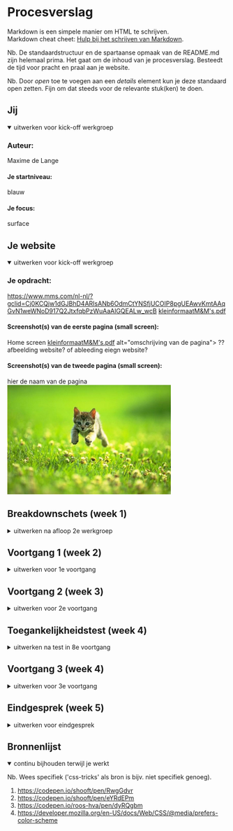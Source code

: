 # Procesverslag
Markdown is een simpele manier om HTML te schrijven.  
Markdown cheat cheet: [Hulp bij het schrijven van Markdown](https://github.com/adam-p/markdown-here/wiki/Markdown-Cheatsheet).

Nb. De standaardstructuur en de spartaanse opmaak van de README.md zijn helemaal prima. Het gaat om de inhoud van je procesverslag. Besteedt de tijd voor pracht en praal aan je website.

Nb. Door *open* toe te voegen aan een *details* element kun je deze standaard open zetten. Fijn om dat steeds voor de relevante stuk(ken) te doen.





## Jij

<details open>
<summary>uitwerken voor kick-off werkgroep</summary>

### Auteur:
Maxime de Lange

#### Je startniveau:
blauw

#### Je focus:
surface
 
</details>





## Je website

<details open>
<summary>uitwerken voor kick-off werkgroep</summary>

### Je opdracht:
https://www.mms.com/nl-nl/?gclid=Cj0KCQjw1dGJBhD4ARIsANb6OdmCtYNSfjUCOIP8pgUEAwvKmtAAqGvN1weWNoD917Q2JtxfqbPzWuAaAlGQEALw_wcB
[kleinformaatM&M's.pdf](https://github.com/xmaximmee/Blok-web-/files/7184960/kleinformaatM.M.s.pdf)


#### Screenshot(s) van de eerste pagina (small screen): 
Home screen
[kleinformaatM&M's.pdf](https://github.com/xmaximmee/Blok-web-/files/7184951/kleinformaatM.M.s.pdf)
alt="omschrijving van de pagina">
?? afbeelding website? of ableeding eiegn website?
#### Screenshot(s) van de tweede pagina (small screen):
hier de naam van de pagina  
<img src="images/dummy-plaatje.jpg" width="375px" alt="omschrijving van de pagina">
 
</details>





## Breakdownschets (week 1)

<details>
<summary>uitwerken na afloop 2e werkgroep</summary>

### de hele pagina: 
width="375px" a![breakdownschets1](https://user-images.githubusercontent.com/90137923/133769211-323c2848-a134-45a3-a1d5-d28446666308.jpg)
lt="breakdown van de hele pagina">

### dynamisch deel (bijv menu): 
width="375px" alt="breakdown van een dynamisch deel">
ik weet niet precies wat hier mee wordt bedoelt maar: ![Untitled](https://user-images.githubusercontent.com/90137923/133769316-44ece4ad-ba57-44f7-aafd-0b199b927bf0.jpg)

### wellicht nog een dynamisch deel (bijv filter): 
width="375px" alt="breakdown van nog een dynamisch deel">
![Untitled](https://user-images.githubusercontent.com/90137923/133769368-d3070091-18bc-4eda-962d-af0921695c95.jpg)

</details>





## Voortgang 1 (week 2)

<details>
<summary>uitwerken voor 1e voortgang</summary>

### Stand van zaken
Ik vind dit een erg moeilijk vak. ik merkte dat ik veel dingen van vorig jaar vergeten was en dat ik bij veel onderdelen van mijn code veel hulp nodig had. 
 
 Wat goed ging was de html en de content daar in plaatsen. Dit vond ik best leuk om te doen en ging ook wel goed omdat ik niet vaak vast liep.
 In tegenstelling tot de CSS liep ik wel vaak vast, als het om de styling zoals lettertype, borders, tekst grootte, color etc ging, ging het
 wel erg goed en dat vond ik ook erg leuk om te doen. Maar zodra het gaat over het positioneren/flexbox etc gaat het zeker niet zo goed. 
 ik raak in de war wanneer ik welke manier ik moet gebruiken als ik bijvoorbeeld moet centreren. 
 
 !!!! NOG TOEVOEGEN!!!!
 hier dit ging goed & dit was lastig (neem ook screenshots op van delen van je website en code)


### Agenda voor meeting
samen met je groepje opstellen

| Maxime         | student 2          | student 3    | student 4        |
| ---            | ---                | ---          | ---              |
| dit bespreken: | en dit             | en ik dit    | en dan ik dat    |
| Ik zou graag   | dit als er tijd is | nog een punt | dit wil ik zeker |
| centreren willen| ...                | ...          | ...              |
  bespreken

### Verslag van meeting
hier na afloop snel de uitkomsten van de meeting vastleggen

- Uit de meeting is gekomen dat ik goed opweg ben.
- ik moet dingen vragen wanneer ik het niet snap
- ik ben geholpen met het onderdeel 'maak het persoonlijk' van mijn website. ik heb geleerd te werken met counter en het positioneren van afbeeldingen

</details>





## Voortgang 2 (week 3)

<details>
<summary>uitwerken voor 2e voortgang</summary>

### Stand van zaken
deze week had ik heel erg gevoel dat ik even het overzicht kwijt was met mijn wesbite.
Ik was bezig met een onderdeel op mijn website en het lukte niet en mijn code voelde een beetje als een rotzooitje.
ik had hulp gevrgaad aan Rowin en sinds hij mij een beetje had geholpen ging het gevoel weg. 
In de offline les deze week heb ik goeie stappen gemaakt.

### Agenda voor meeting
samen met je groepje opstellen

| student 1     
 Het bouwen van 
 een header, icl hamburger menu en het positioneren van de elementen 
 
| student 2
 slideshow met automatische transitie
 
| student 3
vergtroten en verkleinen van images
 
|overige studenten
 dezelfde onderwerpen
 
### Verslag van meeting
hier na afloop snel de uitkomsten van de meeting vastleggen

- in deze meeting hebben we eigenlijk vooral de ruimte gekregen om vragen te stellen. Om mijn website pagina eigenlijk af te krijgen had ik vooral nog twee vraagjes.
- ik heb geleerd hoe ik werk met een img background en een img daar over heen.
- ik heb nog een keer herhaald hoe ik een beetje met de flexbox werk. ik heb herhaald hoe je dingen naast elkaar zet. 

</details>





## Toegankelijkheidstest (week 4)

<details>
<summary>uitwerken na test in 8e voortgang</summary>

### Bevindingen
Lijst met je bevindingen die in de test naar voren kwamen:
 - voice over vind engels moeilijk
 - submit button met >, wordt uitgesproken als > niet als 'submit button'

#### VOICE INTERFACE
Header gaat goed, alt tekst klopt en het is duidelijk.

De voice over vind Nederlands moeilijk, dit wordt voorgelezen met een engels accent en als die het woord niet kent wordt de worden in het engels uitgesproken gespeld.
Ondanks de tekst op de website onduidelijk wordt uitgesproken klopt de tekst wel en maakt de tekst duidelijk wat je ziet.

De submit button bij het e-mailadres invoer veld wordt niet echt goed uitgesproken. Deze button bevat een > teken, dit wordt dan ook zo uitgesproken maar dit is niet handig voor de gebruiker. Dit moet ik nog aanpassen.


#### MUIS EN TOETSENBORD
Als ik met het toetsenbord door de webstie ga gaat dit in de header weer goed. 
Daarna springt die netjes over naar de volgende elementen maar wat opvalt is dat hij de hele section genaamd thema’s’ overslaat. Er zijn in die section 3 linkjes, die alle 3 worden overgeslagen.
ik ben er achter gekomen dat de linkjes nog zo in mijn html stonden:
<img width="390" alt="figure img src=imagesl" src="https://user-images.githubusercontent.com/90137923/136033889-c8f2d09e-6b91-4b16-a8c0-a64a19748dd8.png">
Toen ik het veranderde naar dit ging het wel goed:
 <img width="440" alt="Schermafbeelding 2021-10-05 om 15 38 36" src="https://user-images.githubusercontent.com/90137923/136034105-c5ae46c7-889b-409d-8892-1fed3052b6be.png">

 
De delen van de website daarna gingen wel goed. 
Maar bij de footer worden weer alle linkjes overgeslagen en gaat die direct naar de button.
Dit probleem het dezelfde oorzaak.



#### Titel volgende bevinding. 
Hier korte omschrijving (met indien nodig een afbeelding)

Hier een omschrijving van hoe het opgelost kan worden (met indien nodig een afbeelding)


#### Titel nog een bevinding. 
Hier korte omschrijving (met indien nodig een afbeelding)

Hier een omschrijving van hoe het opgelost kan worden (met indien nodig een afbeelding)

</details>





## Voortgang 3 (week 4)

<details>
<summary>uitwerken voor 3e voortgang</summary>

### Stand van zaken
Deze week heb ik veel kleine 'foutjes' proberen op te lossen en ik heb alle states bij buttons/links toegevoged.
 
 deze week zakte de moed een beetje in mijn schoenen. Ik had het gevoel dat het geheel van mijn website gewoon niet helemaal lekker klopte en toen ik op school kwam merkte ik dat het leek of andere website veel makkelijker waren. Aangezien mijn niveau, baalde ik want ik wil dit vak graag halen.
In de les heb ik veel aan mijn website gezeten en ben ik weer een stuk verder gekomen. Hierdoor kreeg ik aan de eind van de les weer een beetje moed.
 
 Op dit moment ben ik zo ver dat ik alleen nog: het hamburger menu moet fixen, 1 element op de eerste pagina, een dropdown menu op de 2e pagina en nog wat kleine slordigheids dingejtes. als ik deze dingen heb geregeld dan kan ik beginnen aan de surface plane opdracht
 
 
 hier dit ging goed & dit was lastig (neem ook screenshots op van delen van je website en code)


### Agenda voor meeting
samen met je groepje opstellen

| student 1      | student 2          | student 3    | student 4        |
| ---            | ---                | ---          | ---              |
| sumbit button. 
  (het bespreken  | hoe maak ik een   | Hoe zet ik dit| en dan ik dat    |
| van een dropdo | schuine oppacity.  | als een kolom | dit wil ik zeker |
| wn menu..)     | streep.            | naast elkaar  | ...              |


### Verslag van meeting
hier na afloop snel de uitkomsten van de meeting vastleggen

- eerst gingen we bij elke student af om te kijken hoe ver ze waren, daarbij konden we alvast onze vragens stellen.
- Het viel mij op dat ik niet heel erg achter liep dan de rest van de studenten naar ik liep ook zeker niet voor.
- Het viel mij ook op dat ik meer wist dan ik dacht. Als andere studenten een vraag stelde wist ik het regelmatig het antwoord.

</details>





## Eindgesprek (week 5)

<details>
<summary>uitwerken voor eindgesprek</summary>

### Stand van zaken
 
 een punt wat heel lastig was was de header balk. 
 zo zag de balk er op de website uit: 
 <img width="278" alt="Schermafbeelding 2021-10-04 om 11 24 57" src="https://user-images.githubusercontent.com/90137923/135826813-4e837e94-77e4-4815-9806-974345bfe2d1.png">
en zo zag mijne er de heletijd uit: 
 <img width="279" alt="Schermafbeelding 2021-10-04 om 11 25 24" src="https://user-images.githubusercontent.com/90137923/135826891-a310d6b5-356b-4352-aefb-d610aebbc0cd.png">

 het menu op de echte website was van zichzelf niet zo goed opgebouwt. het was een beetje een rare header omdat er heel veel elementen in 'gepropt' waren. 
 Daarbij vond ik het ook meoilijkj om de header elementen de juiste tags te gevem. Uiteindelijk ziet mijn html opbouw van de header er zo uit:
 <img width="647" alt="Schermafbeelding 2021-10-04 om 11 26 52" src="https://user-images.githubusercontent.com/90137923/135827119-966d4330-c104-4ad0-806e-5063ffb88c09.png">
zo zag de header er van de echte website uit:
 <img width="641" alt="Schermafbeelding 2021-10-04 om 11 27 44" src="https://user-images.githubusercontent.com/90137923/135827220-168a22eb-6ec4-4222-88b4-6f45db07ad06.png">

 wat wel erg goed ging was de producten pagina! met een heel kein beetje hulp maar zette ik dit zo in elkaar. het werkte en zag er goed het zelfde uit als de echte producten pagina. 
 
 
 
hier dit ging goed & dit was lastig (neem ook screenshots op van delen van je website en code)

### Screenshot(s)

hier screenshot(s) van je eindresultaat

</details>





## Bronnenlijst

<details open>
<summary>continu bijhouden terwijl je werkt</summary>

Nb. Wees specifiek ('css-tricks' als bron is bijv. niet specifiek genoeg).

1. https://codepen.io/shooft/pen/RwgGdvr
2. https://codepen.io/shooft/pen/eYRdEPm
3. https://codepen.io/roos-hva/pen/dyRQgbm
4. https://developer.mozilla.org/en-US/docs/Web/CSS/@media/prefers-color-scheme
 

</details>
